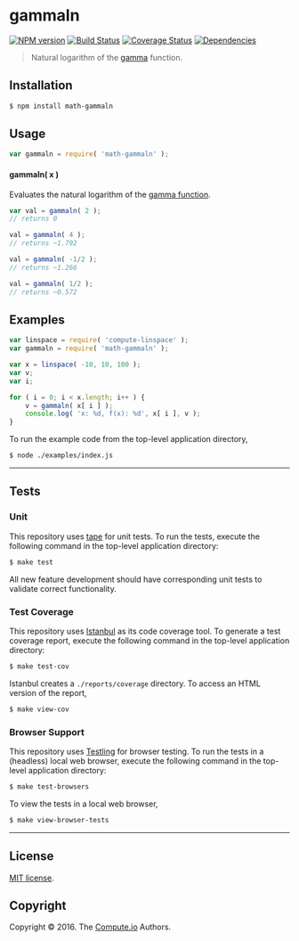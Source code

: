 gammaln
===
[![NPM version][npm-image]][npm-url] [![Build Status][build-image]][build-url] [![Coverage Status][coverage-image]][coverage-url] [![Dependencies][dependencies-image]][dependencies-url]

> Natural logarithm of the [gamma][gamma-function] function.


## Installation

``` bash
$ npm install math-gammaln
```


## Usage

``` javascript
var gammaln = require( 'math-gammaln' );
```


#### gammaln( x )

Evaluates the natural logarithm of the [gamma function][gamma-function].

``` javascript
var val = gammaln( 2 );
// returns 0

val = gammaln( 4 );
// returns ~1.792

val = gammaln( -1/2 );
// returns ~1.266

val = gammaln( 1/2 );
// returns ~0.572
```


## Examples

``` javascript
var linspace = require( 'compute-linspace' );
var gammaln = require( 'math-gammaln' );

var x = linspace( -10, 10, 100 );
var v;
var i;

for ( i = 0; i < x.length; i++ ) {
	v = gammaln( x[ i ] );
	console.log( 'x: %d, f(x): %d', x[ i ], v );
}
```

To run the example code from the top-level application directory,

``` bash
$ node ./examples/index.js
```


---
## Tests

### Unit

This repository uses [tape][tape] for unit tests. To run the tests, execute the following command in the top-level application directory:

``` bash
$ make test
```

All new feature development should have corresponding unit tests to validate correct functionality.


### Test Coverage

This repository uses [Istanbul][istanbul] as its code coverage tool. To generate a test coverage report, execute the following command in the top-level application directory:

``` bash
$ make test-cov
```

Istanbul creates a `./reports/coverage` directory. To access an HTML version of the report,

``` bash
$ make view-cov
```


### Browser Support

This repository uses [Testling][testling] for browser testing. To run the tests in a (headless) local web browser, execute the following command in the top-level application directory:

``` bash
$ make test-browsers
```

To view the tests in a local web browser,

``` bash
$ make view-browser-tests
```

<!-- [![browser support][browsers-image]][browsers-url] -->


---
## License

[MIT license](http://opensource.org/licenses/MIT).


## Copyright

Copyright &copy; 2016. The [Compute.io][compute-io] Authors.


[npm-image]: http://img.shields.io/npm/v/math-gammaln.svg
[npm-url]: https://npmjs.org/package/math-gammaln

[build-image]: http://img.shields.io/travis/math-io/gammaln/master.svg
[build-url]: https://travis-ci.org/math-io/gammaln

[coverage-image]: https://img.shields.io/codecov/c/github/math-io/gammaln/master.svg
[coverage-url]: https://codecov.io/github/math-io/gammaln?branch=master

[dependencies-image]: http://img.shields.io/david/math-io/gammaln.svg
[dependencies-url]: https://david-dm.org/math-io/gammaln

[dev-dependencies-image]: http://img.shields.io/david/dev/math-io/gammaln.svg
[dev-dependencies-url]: https://david-dm.org/dev/math-io/gammaln

[github-issues-image]: http://img.shields.io/github/issues/math-io/gammaln.svg
[github-issues-url]: https://github.com/math-io/gammaln/issues

[tape]: https://github.com/substack/tape
[istanbul]: https://github.com/gotwarlost/istanbul
[testling]: https://ci.testling.com

[compute-io]: https://github.com/compute-io/
[gamma-function]: https://en.wikipedia.org/wiki/Gamma_function
[factorial-function]: https://github.com/math-io/factorial
[real]: https://en.wikipedia.org/wiki/Real_number
[complex]: https://en.wikipedia.org/wiki/Complex_number
[euler-mascheroni-constant]: https://github.com/compute-io/const-eulergamma
